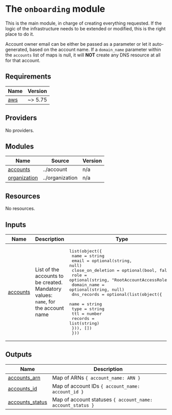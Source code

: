 <!-- BEGIN_TF_DOCS -->
# The `onboarding` module

This is the main module, in charge of creating everything requested.
If the logic of the infrastructure needs to be extended or modified, this
is the right place to do it.

Account owner email can be either be passed as a parameter or let it auto-generated, based on the account name.
If a `domain_name` parameter within the `accounts` list of maps  is null, it will **NOT** create any DNS resource at all
for that account.

## Requirements

| Name | Version |
|------|---------|
| <a name="requirement_aws"></a> [aws](#requirement\_aws) | ~> 5.75 |

## Providers

No providers.

## Modules

| Name | Source | Version |
|------|--------|---------|
| <a name="module_accounts"></a> [accounts](#module\_accounts) | ../account | n/a |
| <a name="module_organization"></a> [organization](#module\_organization) | ../organization | n/a |

## Resources

No resources.

## Inputs

| Name | Description | Type | Default | Required |
|------|-------------|------|---------|:--------:|
| <a name="input_accounts"></a> [accounts](#input\_accounts) | List of the accounts to be created. Mandatory values: `name`, for the account name | <pre>list(object({<br/>    name              = string<br/>    email             = optional(string, null)<br/>    close_on_deletion = optional(bool, false)<br/>    role              = optional(string, "RootAccountAccessRole")<br/>    domain_name       = optional(string, null)<br/>    dns_records = optional(list(object({<br/>      name    = string<br/>      type    = string<br/>      ttl     = number<br/>      records = list(string)<br/>    })), [])<br/>  }))</pre> | `[]` | no |

## Outputs

| Name | Description |
|------|-------------|
| <a name="output_accounts_arn"></a> [accounts\_arn](#output\_accounts\_arn) | Map of ARNs `{ account_name: ARN }` |
| <a name="output_accounts_id"></a> [accounts\_id](#output\_accounts\_id) | Map of account IDs `{ account_name: account_id }` |
| <a name="output_accounts_status"></a> [accounts\_status](#output\_accounts\_status) | Map of account statuses `{ account_name: account_status }` |
<!-- END_TF_DOCS -->